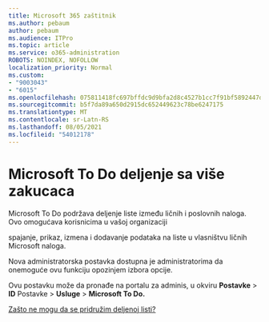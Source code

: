 ```yaml
---
title: Microsoft 365 zaštitnik
ms.author: pebaum
author: pebaum
ms.audience: ITPro
ms.topic: article
ms.service: o365-administration
ROBOTS: NOINDEX, NOFOLLOW
localization_priority: Normal
ms.custom:
- "9003043"
- "6015"
ms.openlocfilehash: 075811418fc697bffdc9d9bfa2d8c4527b1cc7f91bf5892447d099f1c5ee6140
ms.sourcegitcommit: b5f7da89a650d2915dc652449623c78be6247175
ms.translationtype: MT
ms.contentlocale: sr-Latn-RS
ms.lasthandoff: 08/05/2021
ms.locfileid: "54012178"
---
```

# <a name="microsoft-to-do-cross-tenant-sharing"></a>Microsoft To Do deljenje sa više zakucaca

Microsoft To Do podržava deljenje liste između ličnih i poslovnih naloga. Ovo omogućava korisnicima u vašoj organizaciji

spajanje, prikaz, izmena i dodavanje podataka na liste u vlasništvu ličnih Microsoft naloga.

Nova administratorska postavka dostupna je administratorima da onemoguće ovu funkciju opozinjem izbora opcije.

Ovu postavku može da pronađe na portalu za adminis, u okviru **Postavke**  >  **ID** Postavke  >  **Usluge**  >  **Microsoft To Do.**  

[Zašto ne mogu da se pridružim deljenoj listi?](https://support.microsoft.com/office/why-can-t-i-join-a-shared-list-3a6195de-e3a8-437a-b562-7c8c011dc574?ui=en-us&rs=en-us&ad=us)
